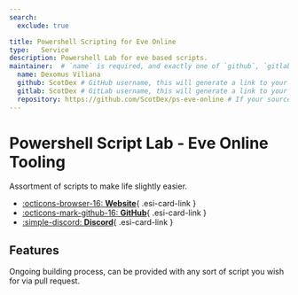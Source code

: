 ```yaml
---
search:
  exclude: true

title: Powershell Scripting for Eve Online
type:   Service
description: Powershell Lab for eve based scripts.
maintainer:  # `name` is required, and exactly one of `github`, `gitlab`, or 'repository' is required
  name: Dexomus Viliana
  github: ScotDex # GitHub username, this will generate a link to your GitHub profile
  gitlab: ScotDex # GitLab username, this will generate a link to your GitLab profile
  repository: https://github.com/ScotDex/ps-eve-online # If your source control is somewhere else, enter the full URL of your user profile
---
```


# Powershell Script Lab - Eve Online Tooling

Assortment of scripts to make life slightly easier.

<div class="grid cards" markdown>

- [:octicons-browser-16: __Website__](https://developers.eveonline.com/docs){ .esi-card-link }
- [:octicons-mark-github-16: __GitHub__](https://github.com/esi/esi-docs){ .esi-card-link }
- [:simple-discord: __Discord__](https://eveonline.com/discord){ .esi-card-link }

</div>

## Features

Ongoing building process, can be provided with any sort of script you wish for via pull request.  
